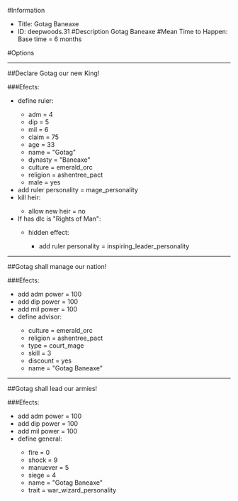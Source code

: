 #Information
 - Title: Gotag Baneaxe
 - ID: deepwoods.31
#Description
Gotag Baneaxe
#Mean Time to Happen:
Base time = 6 months

#Options

___
##Declare Gotag our new King!

###Efects:<ul><li>define ruler:</li><ul><li>adm = 4</li><li>dip = 5</li><li>mil = 6</li><li>claim = 75</li><li>age = 33</li><li>name = "Gotag"</li><li>dynasty = "Baneaxe"</li><li>culture = emerald_orc</li><li>religion = ashentree_pact</li><li>male = yes</li></ul><li>add ruler personality = mage_personality</li><li>kill heir:</li><ul><li>allow new heir = no</li></ul><li>If has dlc is "Rights of Man":</li><ul><li>hidden effect:</li><ul><li>add ruler personality = inspiring_leader_personality</li></ul></ul></ul>

___
##Gotag shall manage our nation!

###Efects:<ul><li>add adm power = 100</li><li>add dip power = 100</li><li>add mil power = 100</li><li>define advisor:</li><ul><li>culture = emerald_orc</li><li>religion = ashentree_pact</li><li>type = court_mage</li><li>skill = 3</li><li>discount = yes</li><li>name = "Gotag Baneaxe"</li></ul></ul>

___
##Gotag shall lead our armies!

###Efects:<ul><li>add adm power = 100</li><li>add dip power = 100</li><li>add mil power = 100</li><li>define general:</li><ul><li>fire = 0</li><li>shock = 9</li><li>manuever = 5</li><li>siege = 4</li><li>name = "Gotag Baneaxe"</li><li>trait = war_wizard_personality</li></ul></ul>
